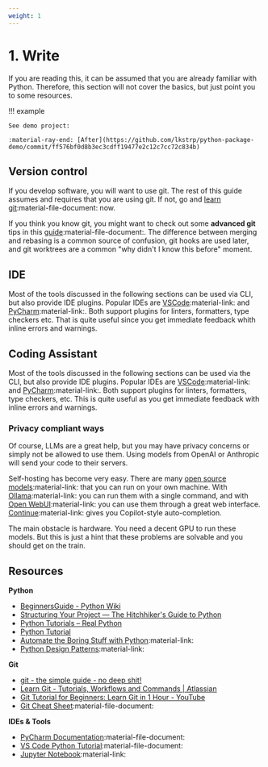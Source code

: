 ```yaml
---
weight: 1
---
```


# 1. Write

If you are reading this, it can be assumed that you are already familiar with Python. Therefore, this section will not cover the basics, but just point you to some resources.

!!! example

    See demo project:
    
    :material-ray-end: [After](https://github.com/lkstrp/python-package-demo/commit/ff576bf0d8b3ec3cdff19477e2c12c7cc72c834b)

## Version control
If you develop software, you will want to use git. The rest of this guide assumes and requires that you are using git. If not, go and [learn git](https://git-scm.com/docs/gittutorial):material-file-document: now.

If you think you know git, you might want to check out some **advanced git** tips in this [guide](https://www.atlassian.com/git/tutorials/advanced-overview):material-file-document:. The difference between merging and rebasing is a common source of confusion, git hooks are used later, and git worktrees are a common "why didn't I know this before" moment.

## IDE
Most of the tools discussed in the following sections can be used via CLI, but also provide IDE plugins. Popular IDEs are [VSCode](https://code.visualstudio.com/):material-link: and [PyCharm](https://www.jetbrains.com/pycharm/):material-link:. Both support plugins for linters, formatters, type checkers etc. That is quite useful since you get immediate feedback whith inline errors and warnings.

## Coding Assistant
Most of the tools discussed in the following sections can be used via the CLI, but also provide IDE plugins. Popular IDEs are [VSCode](https://code.visualstudio.com/):material-link: and [PyCharm](https://www.jetbrains.com/pycharm/):material-link:. Both support plugins for linters, formatters, type checkers, etc. This is quite useful as you get immediate feedback with inline errors and warnings.

### Privacy compliant ways
Of course, LLMs are a great help, but you may have privacy concerns or simply not be allowed to use them. Using models from OpenAI or Anthropic will send your code to their servers.

Self-hosting has become very easy. There are many [open source models](https://ollama.com/search):material-link: that you can run on your own machine. With [Ollama](https://ollama.com/):material-link: you can run them with a single command, and with [Open WebUI](https://openwebui.com/):material-link: you can use them through a great web interface. [Continue](https://www.continue.dev/):material-link: gives you Copilot-style auto-completion. 

The main obstacle is hardware. You need a decent GPU to run these models. But this is just a hint that these problems are solvable and you should get on the train.

## Resources

**Python**

- [BeginnersGuide - Python Wiki](https://wiki.python.org/moin/BeginnersGuide)
- [Structuring Your Project — The Hitchhiker's Guide to Python](https://docs.python-guide.org/writing/structure/)
- [Python Tutorials – Real Python](https://realpython.com/)
- [Python Tutorial](https://www.w3schools.com/python/)
- [Automate the Boring Stuff with Python](https://automatetheboringstuff.com/):material-link:
- [Python Design Patterns](https://python-patterns.guide/):material-link:

**Git**

- [git - the simple guide - no deep shit!](https://rogerdudler.github.io/git-guide/)
- [Learn Git - Tutorials, Workflows and Commands | Atlassian](https://www.atlassian.com/git)
- [Git Tutorial for Beginners: Learn Git in 1 Hour - YouTube](https://www.youtube.com/watch?v=8JJ101D3knE)
- [Git Cheat Sheet](https://education.github.com/git-cheat-sheet-education.pdf):material-file-document:

**IDEs & Tools**

- [PyCharm Documentation](https://www.jetbrains.com/help/pycharm/):material-file-document:
- [VS Code Python Tutorial](https://code.visualstudio.com/docs/python/python-tutorial):material-file-document:
- [Jupyter Notebook](https://jupyter.org/):material-link:
